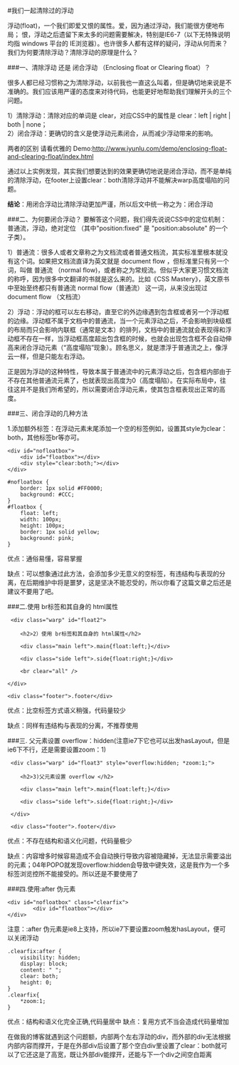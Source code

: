 #我们一起清除过的浮动 	

 浮动(float)，一个我们即爱又恨的属性。爱，因为通过浮动，我们能很方便地布局； 恨，浮动之后遗留下来太多的问题需要解决，特别是IE6-7（以下无特殊说明均指 windows 平台的 IE浏览器）。也许很多人都有这样的疑问，浮动从何而来？我们为何要清除浮动？清除浮动的原理是什么？

###一、清除浮动 还是 闭合浮动 （Enclosing float or Clearing float）？

很多人都已经习惯称之为清除浮动，以前我也一直这么叫着，但是确切地来说是不准确的。我们应该用严谨的态度来对待代码，也能更好地帮助我们理解开头的三个问题。   

1）清除浮动：清除对应的单词是 clear，对应CSS中的属性是 clear：left | right | both | none；    
2）闭合浮动：更确切的含义是使浮动元素闭合，从而减少浮动带来的影响。   

两者的区别 请看优雅的 Demo:<a>http://www.iyunlu.com/demo/enclosing-float-and-clearing-float/index.html</a>

通过以上实例发现，其实我们想要达到的效果更确切地说是闭合浮动，而不是单纯的清除浮动，在footer上设置clear：both清除浮动并不能解决warp高度塌陷的问题。  

**结论**：用闭合浮动比清除浮动更加严谨，所以后文中统一称之为：闭合浮动

###二、为何要闭合浮动？
要解答这个问题，我们得先说说CSS中的定位机制：普通流，浮动，绝对定位 （其中"position:fixed" 是 "position:absolute" 的一个子类）。    

1）普通流：很多人或者文章称之为文档流或者普通文档流，其实标准里根本就没有这个词。如果把文档流直译为英文就是 document flow ，但标准里只有另一个词，叫做 普通流 （normal flow)，或者称之为常规流。但似乎大家更习惯文档流的称呼，因为很多中文翻译的书就是这么来的。比如《CSS Mastery》，英文原书中至始至终都只有普通流 normal flow（普通流） 这一词，从来没出现过document flow （文档流）    

2）浮动：浮动的框可以左右移动，直至它的外边缘遇到包含框或者另一个浮动框的边缘。浮动框不属于文档中的普通流，当一个元素浮动之后，不会影响到块级框的布局而只会影响内联框（通常是文本）的排列，文档中的普通流就会表现得和浮动框不存在一样，当浮动框高度超出包含框的时候，也就会出现包含框不会自动伸高来闭合浮动元素（“高度塌陷”现象）。顾名思义，就是漂浮于普通流之上，像浮云一样，但是只能左右浮动。

正是因为浮动的这种特性，导致本属于普通流中的元素浮动之后，包含框内部由于不存在其他普通流元素了，也就表现出高度为0（高度塌陷）。在实际布局中，往往这并不是我们所希望的，所以需要闭合浮动元素，使其包含框表现出正常的高度。

###三、闭合浮动的几种方法

1.添加额外标签：在浮动元素末尾添加一个空的标签例如，设置其style为clear：both，其他标签br等亦可。

	<div id="nofloatbox"> 
		<div id="floatbox"></div>
		<div style="clear:both;"></div> 
	</div>

	#nofloatbox { 
		border: 1px solid #FF0000; 
		background: #CCC; 
	}   
	#floatbox { 
		float: left; 
		width: 100px; 
		height: 100px; 
		border: 1px solid yellow; 
		background: pink; 
	}

优点：通俗易懂，容易掌握

缺点：可以想象通过此方法，会添加多少无意义的空标签，有违结构与表现的分离，在后期维护中将是噩梦，这是坚决不能忍受的，所以你看了这篇文章之后还是建议不要用了吧。


###二.使用 br标签和其自身的 html属性

	 <div class="warp" id="float2">

		<h2>2）使用 br标签和其自身的 html属性</h2>
		
		<div class="main left">.main{float:left;}</div>
		
		<div class="side left">.side{float:right;}</div>
		
		<br clear="all" />
		
	</div>
	
	<div class="footer">.footer</div>


优点：比空标签方式语义稍强，代码量较少

缺点：同样有违结构与表现的分离，不推荐使用

###三.  父元素设置 overflow：hidden(注意ie7下它也可以出发hasLayout，但是ie6下不行，还是需要设置zoom：1)

	 <div class="warp" id="float3" style="overflow:hidden; *zoom:1;">
	
		<h2>3)父元素设置 overflow </h2>
		
		<div class="main left">.main{float:left;}</div>
		
		<div class="side left">.side{float:right;}</div>
	
	 </div>
	
	 <div class="footer">.footer</div>

优点：不存在结构和语义化问题，代码量极少

缺点：内容增多时候容易造成不会自动换行导致内容被隐藏掉，无法显示需要溢出的元素；04年POPO就发现overflow:hidden会导致中键失效，这是我作为一个多标签浏览控所不能接受的。所以还是不要使用了

###四.使用:after 伪元素

	<div id="nofloatbox" class="clearfix"> 
			<div id="floatbox"></div> 
	</div>
注意：:after 伪元素是ie8上支持，所以ie7下要设置zoom触发hasLayout，便可以关闭浮动


	.clearfix:after {
		visibility: hidden;
		display: block;
		content: " ";
		clear: both;
		height: 0;
	}
	.clearfix{
		*zoom:1;
	}

优点：结构和语义化完全正确,代码量居中
缺点：复用方式不当会造成代码量增加
        
在做我的博客就遇到这个问题额，内部两个左右浮动的div，而外部的div无法根据内部内容而撑开，于是在外部div后设置了那个空白div里设置了clear：both就可以了它还这是了高宽，既让外部div能撑开，还能与下一个div之间空白距离
